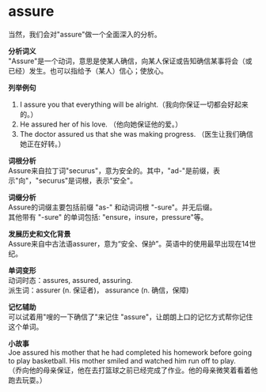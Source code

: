 # assure

当然，我们会对"assure"做一个全面深入的分析。

  

**分析词义**  
"Assure"是一个动词，意思是使某人确信，向某人保证或告知确信某事将会（或已经）发生。也可以指给予（某人）信心；使放心。

  

**列举例句**

  

1.  I assure you that everything will be alright.（我向你保证一切都会好起来的。）
2.  He assured her of his love. （他向她保证他的爱。）
3.  The doctor assured us that she was making progress. （医生让我们确信她正在好转。）

  

**词根分析**  
Assure来自拉丁词"securus"，意为安全的。其中，"ad-"是前缀，表示"向"，"securus"是词根，表示"安全"。

  

**词缀分析**  
Assure的词缀主要包括前缀 "as-" 和动词词根 "-sure"。并无后缀。  
其他带有 "-sure" 的单词包括: "ensure，insure，pressure"等。

  

**发展历史和文化背景**  
Assure来自中古法语assurer，意为“安全、保护”。英语中的使用最早出现在14世纪。

  

**单词变形**  
动词时态：assures, assured, assuring.  
派生词：assurer (n. 保证者)， assurance (n. 确信，保障)

  

**记忆辅助**  
可以试着用"嗖的一下确信了"来记住 "assure"，让朗朗上口的记忆方式帮你记住这个单词。

  

**小故事**  
Joe assured his mother that he had completed his homework before going to play basketball. His mother smiled and watched him run off to play.  
（乔向他的母亲保证，他在去打篮球之前已经完成了作业。他的母亲微笑着看着他跑去玩耍。）
